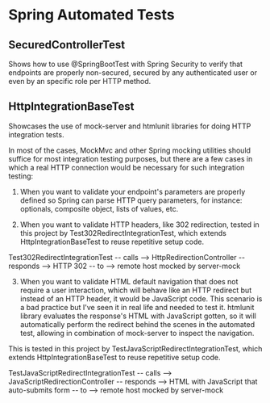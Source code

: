 
# Spring Automated Tests

## SecuredControllerTest

Shows how to use @SpringBootTest with Spring Security to verify that endpoints are
properly non-secured, secured by any authenticated user or even by an specific role
per HTTP method.

## HttpIntegrationBaseTest

Showcases the use of mock-server and htmlunit libraries for doing HTTP integration tests.

In most of the cases, MockMvc and other Spring mocking utilities should suffice for most
integration testing purposes, but there are a few cases in which a real HTTP connection
would be necessary for such integration testing:

1. When you want to validate your endpoint's parameters are properly defined so Spring can
  parse HTTP query parameters, for instance: optionals, composite object, lists of values,
  etc.
  
2. When you want to validate HTTP headers, like 302 redirection, tested in this project by
  Test302RedirectIntegrationTest, which extends HttpIntegrationBaseTest to reuse repetitive 
  setup code.
  
  Test302RedirectIntegrationTest -- calls --> HttpRedirectionController -- responds -->
    HTTP 302 -- to --> remote host mocked by server-mock
  
3. When you want to validate HTML default navigation that does not require a user interaction,
  which will behave like an HTTP redirect but instead of an HTTP header, it would be JavaScript
  code. This scenario is a bad practice but I've seen it in real life and needed to test it.
  htmlunit library evaluates the response's HTML with JavaScript gotten, so it will automatically
  perform the redirect behind the scenes in the automated test, allowing in combination of
  mock-server to inspect the navigation.
  
  This is tested in this project by TestJavaScriptRedirectIntegrationTest, which extends 
  HttpIntegrationBaseTest to reuse repetitive setup code.
  
  TestJavaScriptRedirectIntegrationTest -- calls --> JavaScriptRedirectionController -- responds -->
    HTML with JavaScript that auto-submits form -- to --> remote host mocked by server-mock
